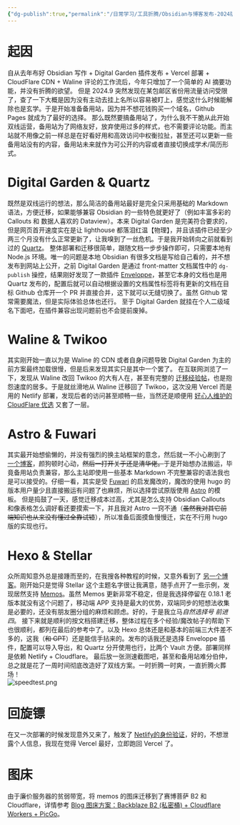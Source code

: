```yaml
---
{"dg-publish":true,"permalink":"/日常学习/工具折腾/Obsidian与博客发布-2024版/","title":"Obsidian与博客发布-2024版","tags":["Obsidian","折腾","Hexo"],"noteIcon":"1","created":"2024-09-22T23:36:09.429+08:00","updated":"2025-02-28T12:35:20.346+08:00"}
---
```



# 起因

自从去年布好 Obsidian 写作 + Digital Garden 插件发布 + Vercel 部署 + CloudFlare CDN + Waline 评论的工作流后，今年只增加了一个简单的 AI 摘要功能，并没有折腾的欲望。
但是 2024.9 突然发现在某包邮区省份用流量访问受限了，查了一下大概是因为没有主动去挂上名所以容易被盯上，感觉这什么时候能解除也是玄学。于是开始准备备用站，因为并不想花钱购买一个域名，Github Pages 就成为了最好的选择。
那么既然要搞备用站了，为什么我不干脆从此开始双线运营，备用站为了网络友好，放弃使用过多的样式，也不需要评论功能。而主站就不用像之前一样总是在好看好用和高效访问中权衡拉扯，甚至还可以更新一些备用站没有的内容，备用站未来就作为可公开的内容或者直接切换成学术/简历形式。

# Digital Garden & Quartz

既然是双线运行的想法，那么简洁的备用站最好是完全只采用基础的 Markdown 语法，方便迁移，如果能够兼容 Obsidian 的一些特色就更好了（例如丰富多彩的 Callouts 和 数据人喜欢的 Dataview）。本来 Digital Garden 是完美符合要求的，但是网页首开速度实在是让 lighthouse 都落泪红温【物理】，并且该插件已经至少两三个月没有什么正常更新了，让我嗅到了一丝危机。于是我开始转向之前就看到过的 [Quartz](https://quartz.jzhao.xyz/)。
整体部署和迁移很简单，跟随文档一步步操作即可，只需要本地有 Node.js 环境。唯一的问题是本地 Obsidian 有很多文档是写给自己看的，并不想发布到网站上公开，之前 Digital Garden 是通过 front-matter 文档属性中的 `dg-publish` 操控，结果刚好发现了一款插件 [Enveloppe](https://github.com/Enveloppe/obsidian-enveloppe)，甚至它本身的文档也是用 Quartz 发布的，配置后就可以自动根据设置的文档属性标签将有更新的文档在目标 Github 仓库开一个 PR 并直接合并，这下就可以无缝切换了。虽然 Github 常常需要魔法，但是实际体验总体也还行。
至于 Digital Garden 就挂在个人二级域名下面吧，在插件兼容出现问题前也不会提前废掉。

# Waline & Twikoo

其实刚开始一直以为是 Waline 的 CDN 或者自身问题导致 Digital Garden 为主的前方案最终加载很慢，但是后来发现其实只是其中一个罢了。
在互联网浏览了一下，发现从 Waline 改回 Twikoo 的大有人在，甚至有完整的 [迁移经验帖](https://hugo.bnblogs.cc/waline%E8%AF%84%E8%AE%BA%E8%BF%81%E7%A7%BB%E5%88%B0twikoo/#%E5%AF%BC%E5%87%BAwaline%E8%AF%84%E8%AE%BA)，也是抱怨速度的居多。于是就丝滑地从 Waline 迁移回了 Twikoo，这次没用 Vercel 而是用的 Netlify 部署，发现后者的访问甚至顺畅一些，当然还是顺便用 [好心人维护的 CloudFlare 优选](https://xingpingcn.top/enhanced-faas-in-cn.html) 又套了一层。

# Astro & Fuwari

其实最开始想偷懒的，并没有强烈的换主站框架的意念，然后就一不小心刷到了 [一个博客](https://www.yoghurtlee.com/)，颜狗顿时心动，~~然后一打开关于还是清华佬。~~于是开始想办法搬运，毕竟备用站负责兼容，那么主站即使用一些基本 Markdown 不完整兼容的语法我也是可以接受的。仔细一看，其实是受 [Fuwari](https://fuwari.vercel.app/) 的启发魔改的，魔改的使用 hugo 的版本用户量少且直接搬运有问题了也麻烦，所以选择尝试原版使用 [Astro](https://astro.build/) 的模板。
但是捣鼓了一天，感觉迁移成本过高，尤其是怎么支持 Obsidian Callouts 和像表格怎么调好看还要摸索一下，并且我对 Astro 一窍不通（~~虽然我对其它前端知识也从来没有懂过全靠试错~~），所以准备后面摸鱼慢慢迁，实在不行用 hugo 版的实现也行。

# Hexo & Stellar

众所周知意外总是接踵而至的，在我搜各种教程的时候，又意外看到了 [另一个博客](https://xaoxuu.com/wiki/stellar/)。刚开始只是觉得 Stellar 这个主题名字很让我满意，随手点开了一些示例，发现居然支持 [Memos](https://www.usememos.com/)。虽然 Memos 更新非常不稳定，但是我选择停留在 0.18.1 老版本就没有这个问题了，移动端 APP 支持是最大的优势，双端同步的短想法收集是必要的，还没有朋友圈分组的麻烦和顾虑。好的，于是我立马*自然选择号 前进四*。
接下来就是顺利的按文档搭建迁移，整体过程在多个经验/魔改帖子的帮助下也很顺利，都列在最后的参考中了。以及 Hexo 总体还是和基本的前端三大件差不多的，这我（~~和 GPT~~）还是能信手拈来的。发布的话我还是选择 Enveloppe 插件，配置可以导入导出，和 Quartz 分开使用也行，比两个 Vault 方便。部署同样是依赖 Netlify + Cloudflare。
最后放一张测速截图吧，甚至和备用站难分伯仲，总之就是花了一周时间彻底改造好了双线方案。一时折腾一时爽，一直折腾火葬场！
<br>
![speedtest.png](https://s2.loli.net/2024/09/26/ewJxTFikEWRmuCS.png)

# 回旋镖

在又一次部署的时候发现意外又来了，触发了 [Netlify的身份验证](https://www.baiwulin.com/89.html)，好的，不想泄露个人信息，我现在觉得 Vercel 最好，立即跑回 Vercel 了。

# 图床

由于廉价服务器的贫弱带宽，将 memos 的图床迁移到了赛博菩萨 B2 和 Cloudflare，详情参考 [Blog 图床方案：Backblaze B2 (私密桶) + Cloudflare Workers + PicGo](https://blog.standat42.com/posts/image-hosting-backblaze-b2-private-cloudflare-workers-picgo/)。